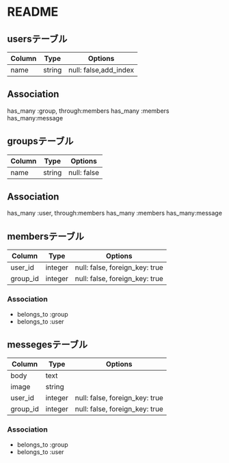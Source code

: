 # README

## usersテーブル
|Column|Type|Options|
|------|----|-------|
|name|string|null: false,add_index|

## Association
has_many :group, through:members
has_many :members
has_many:message

## groupsテーブル
|Column|Type|Options|
|------|----|-------|
|name|string|null: false|

## Association
has_many :user, through:members
has_many :members
has_many:message

## membersテーブル
|Column|Type|Options|
|------|----|-------|
|user_id|integer|null: false, foreign_key: true|
|group_id|integer|null: false, foreign_key: true|

### Association
- belongs_to :group
- belongs_to :user

## messegesテーブル
|Column|Type|Options|
|------|----|-------|
|body|text|
|image|string|
|user_id|integer|null: false, foreign_key: true|
|group_id|integer|null: false, foreign_key: true|

### Association
- belongs_to :group
- belongs_to :user